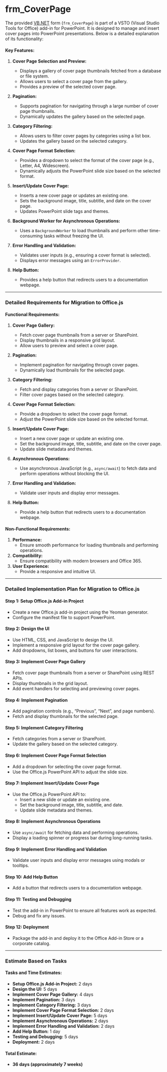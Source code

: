 
<h1 id="frm_coverpage">frm_CoverPage</h1>
<p>The provided <a href="http://VB.NET">VB.NET</a> form (<code>frm_CoverPage</code>) is part of a VSTO (Visual Studio Tools for Office) add-in for PowerPoint. It is designed to manage and insert cover pages into PowerPoint presentations. Below is a detailed explanation of its functionality:</p>
<h4 id="key-features">Key Features:</h4>
<ol>
<li>
<p><strong>Cover Page Selection and Preview:</strong></p>
<ul>
<li>Displays a gallery of cover page thumbnails fetched from a database or file system.</li>
<li>Allows users to select a cover page from the gallery.</li>
<li>Provides a preview of the selected cover page.</li>
</ul>
</li>
<li>
<p><strong>Pagination:</strong></p>
<ul>
<li>Supports pagination for navigating through a large number of cover page thumbnails.</li>
<li>Dynamically updates the gallery based on the selected page.</li>
</ul>
</li>
<li>
<p><strong>Category Filtering:</strong></p>
<ul>
<li>Allows users to filter cover pages by categories using a list box.</li>
<li>Updates the gallery based on the selected category.</li>
</ul>
</li>
<li>
<p><strong>Cover Page Format Selection:</strong></p>
<ul>
<li>Provides a dropdown to select the format of the cover page (e.g., Letter, A4, Widescreen).</li>
<li>Dynamically adjusts the PowerPoint slide size based on the selected format.</li>
</ul>
</li>
<li>
<p><strong>Insert/Update Cover Page:</strong></p>
<ul>
<li>Inserts a new cover page or updates an existing one.</li>
<li>Sets the background image, title, subtitle, and date on the cover page.</li>
<li>Updates PowerPoint slide tags and themes.</li>
</ul>
</li>
<li>
<p><strong>Background Worker for Asynchronous Operations:</strong></p>
<ul>
<li>Uses a  <code>BackgroundWorker</code>  to load thumbnails and perform other time-consuming tasks without freezing the UI.</li>
</ul>
</li>
<li>
<p><strong>Error Handling and Validation:</strong></p>
<ul>
<li>Validates user inputs (e.g., ensuring a cover format is selected).</li>
<li>Displays error messages using an  <code>ErrorProvider</code>.</li>
</ul>
</li>
<li>
<p><strong>Help Button:</strong></p>
<ul>
<li>Provides a help button that redirects users to a documentation webpage.</li>
</ul>
</li>
</ol>
<hr>
<h3 id="detailed-requirements-for-migration-to-office.js">Detailed Requirements for Migration to Office.js</h3>
<h4 id="functional-requirements">Functional Requirements:</h4>
<ol>
<li>
<p><strong>Cover Page Gallery:</strong></p>
<ul>
<li>Fetch cover page thumbnails from a server or SharePoint.</li>
<li>Display thumbnails in a responsive grid layout.</li>
<li>Allow users to preview and select a cover page.</li>
</ul>
</li>
<li>
<p><strong>Pagination:</strong></p>
<ul>
<li>Implement pagination for navigating through cover pages.</li>
<li>Dynamically load thumbnails for the selected page.</li>
</ul>
</li>
<li>
<p><strong>Category Filtering:</strong></p>
<ul>
<li>Fetch and display categories from a server or SharePoint.</li>
<li>Filter cover pages based on the selected category.</li>
</ul>
</li>
<li>
<p><strong>Cover Page Format Selection:</strong></p>
<ul>
<li>Provide a dropdown to select the cover page format.</li>
<li>Adjust the PowerPoint slide size based on the selected format.</li>
</ul>
</li>
<li>
<p><strong>Insert/Update Cover Page:</strong></p>
<ul>
<li>Insert a new cover page or update an existing one.</li>
<li>Set the background image, title, subtitle, and date on the cover page.</li>
<li>Update slide metadata and themes.</li>
</ul>
</li>
<li>
<p><strong>Asynchronous Operations:</strong></p>
<ul>
<li>Use asynchronous JavaScript (e.g.,  <code>async/await</code>) to fetch data and perform operations without blocking the UI.</li>
</ul>
</li>
<li>
<p><strong>Error Handling and Validation:</strong></p>
<ul>
<li>Validate user inputs and display error messages.</li>
</ul>
</li>
<li>
<p><strong>Help Button:</strong></p>
<ul>
<li>Provide a help button that redirects users to a documentation webpage.</li>
</ul>
</li>
</ol>
<h4 id="non-functional-requirements">Non-Functional Requirements:</h4>
<ol>
<li><strong>Performance:</strong>
<ul>
<li>Ensure smooth performance for loading thumbnails and performing operations.</li>
</ul>
</li>
<li><strong>Compatibility:</strong>
<ul>
<li>Ensure compatibility with modern browsers and Office 365.</li>
</ul>
</li>
<li><strong>User Experience:</strong>
<ul>
<li>Provide a responsive and intuitive UI.</li>
</ul>
</li>
</ol>
<hr>
<h3 id="detailed-implementation-plan-for-migration-to-office.js">Detailed Implementation Plan for Migration to Office.js</h3>
<h4 id="step-1-setup-office.js-add-in-project">Step 1: Setup Office.js Add-in Project</h4>
<ul>
<li>Create a new Office.js add-in project using the Yeoman generator.</li>
<li>Configure the manifest file to support PowerPoint.</li>
</ul>
<h4 id="step-2-design-the-ui">Step 2: Design the UI</h4>
<ul>
<li>Use HTML, CSS, and JavaScript to design the UI.</li>
<li>Implement a responsive grid layout for the cover page gallery.</li>
<li>Add dropdowns, list boxes, and buttons for user interactions.</li>
</ul>
<h4 id="step-3-implement-cover-page-gallery">Step 3: Implement Cover Page Gallery</h4>
<ul>
<li>Fetch cover page thumbnails from a server or SharePoint using REST APIs.</li>
<li>Display thumbnails in the grid layout.</li>
<li>Add event handlers for selecting and previewing cover pages.</li>
</ul>
<h4 id="step-4-implement-pagination">Step 4: Implement Pagination</h4>
<ul>
<li>Add pagination controls (e.g., “Previous”, “Next”, and page numbers).</li>
<li>Fetch and display thumbnails for the selected page.</li>
</ul>
<h4 id="step-5-implement-category-filtering">Step 5: Implement Category Filtering</h4>
<ul>
<li>Fetch categories from a server or SharePoint.</li>
<li>Update the gallery based on the selected category.</li>
</ul>
<h4 id="step-6-implement-cover-page-format-selection">Step 6: Implement Cover Page Format Selection</h4>
<ul>
<li>Add a dropdown for selecting the cover page format.</li>
<li>Use the Office.js PowerPoint API to adjust the slide size.</li>
</ul>
<h4 id="step-7-implement-insertupdate-cover-page">Step 7: Implement Insert/Update Cover Page</h4>
<ul>
<li>Use the Office.js PowerPoint API to:
<ul>
<li>Insert a new slide or update an existing one.</li>
<li>Set the background image, title, subtitle, and date.</li>
<li>Update slide metadata and themes.</li>
</ul>
</li>
</ul>
<h4 id="step-8-implement-asynchronous-operations">Step 8: Implement Asynchronous Operations</h4>
<ul>
<li>Use  <code>async/await</code>  for fetching data and performing operations.</li>
<li>Display a loading spinner or progress bar during long-running tasks.</li>
</ul>
<h4 id="step-9-implement-error-handling-and-validation">Step 9: Implement Error Handling and Validation</h4>
<ul>
<li>Validate user inputs and display error messages using modals or tooltips.</li>
</ul>
<h4 id="step-10-add-help-button">Step 10: Add Help Button</h4>
<ul>
<li>Add a button that redirects users to a documentation webpage.</li>
</ul>
<h4 id="step-11-testing-and-debugging">Step 11: Testing and Debugging</h4>
<ul>
<li>Test the add-in in PowerPoint to ensure all features work as expected.</li>
<li>Debug and fix any issues.</li>
</ul>
<h4 id="step-12-deployment">Step 12: Deployment</h4>
<ul>
<li>Package the add-in and deploy it to the Office Add-in Store or a corporate catalog.</li>
</ul>
<hr>
<h3 id="estimate-based-on-tasks">Estimate Based on Tasks</h3>
<h4 id="tasks-and-time-estimates">Tasks and Time Estimates:</h4>
<ul>
<li><strong>Setup Office.js Add-in Project:</strong>  2 days</li>
<li><strong>Design the UI:</strong>  5 days</li>
<li><strong>Implement Cover Page Gallery:</strong>  4 days</li>
<li><strong>Implement Pagination:</strong>  3 days</li>
<li><strong>Implement Category Filtering:</strong>  3 days</li>
<li><strong>Implement Cover Page Format Selection:</strong>  2 days</li>
<li><strong>Implement Insert/Update Cover Page:</strong>  5 days</li>
<li><strong>Implement Asynchronous Operations:</strong>  2 days</li>
<li><strong>Implement Error Handling and Validation:</strong>  2 days</li>
<li><strong>Add Help Button:</strong>  1 day</li>
<li><strong>Testing and Debugging:</strong>  5 days</li>
<li><strong>Deployment:</strong>  2 days</li>
</ul>
<h4 id="total-estimate">Total Estimate:</h4>
<ul>
<li><strong>36 days (approximately 7 weeks)</strong></li>
</ul>

